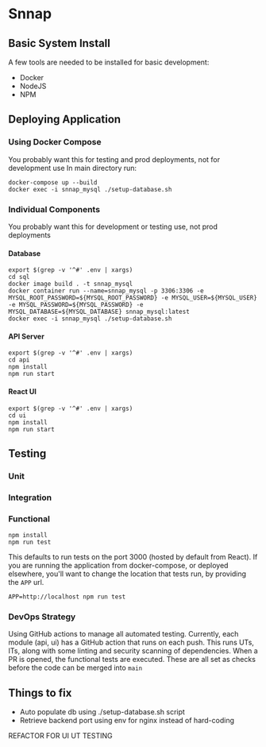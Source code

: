 # Snnap

## Basic System Install
A few tools are needed to be installed for basic development:
* Docker
* NodeJS
* NPM

## Deploying Application
### Using Docker Compose
You probably want this for testing and prod deployments, not for development use
In main directory run:
```shell
docker-compose up --build
docker exec -i snnap_mysql ./setup-database.sh
```
### Individual Components
You probably want this for development or testing use, not prod deployments 
#### Database
```shell
export $(grep -v '^#' .env | xargs)
cd sql
docker image build . -t snnap_mysql
docker container run --name=snnap_mysql -p 3306:3306 -e MYSQL_ROOT_PASSWORD=${MYSQL_ROOT_PASSWORD} -e MYSQL_USER=${MYSQL_USER} -e MYSQL_PASSWORD=${MYSQL_PASSWORD} -e MYSQL_DATABASE=${MYSQL_DATABASE} snnap_mysql:latest
docker exec -i snnap_mysql ./setup-database.sh
```

#### API Server
```shell
export $(grep -v '^#' .env | xargs)
cd api
npm install
npm run start
```

#### React UI
```shell
export $(grep -v '^#' .env | xargs)
cd ui
npm install
npm run start
```

## Testing

### Unit

### Integration

### Functional
```shell
npm install
npm run test
```
This defaults to run tests on the port 3000 (hosted by default from React).
If you are running the application from docker-compose, or deployed elsewhere, you'll
want to change the location that tests run, by providing the `APP` url.
```shell
APP=http://localhost npm run test
```

### DevOps Strategy
Using GitHub actions to manage all automated testing. Currently, each module (api, ui) has
a GitHub action that runs on each push. This runs UTs, ITs, along with some linting and 
security scanning of dependencies.
When a PR is opened, the functional tests are executed.
These are all set as checks before the code can be merged into `main`

## Things to fix
- Auto populate db using ./setup-database.sh script
- Retrieve backend port using env for nginx instead of hard-coding

REFACTOR FOR UI UT TESTING